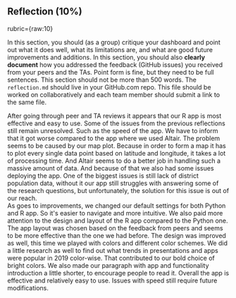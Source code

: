 ## Reflection (10%)
rubric={raw:10}

In this section, you should (as a group) critique your dashboard and point out what it does well, what its limitations are, and what are good future improvements and additions. 
In this section, you should also **clearly document** how you addressed the feedback (GitHub issues) you received from your peers and the TAs.
Point form is fine, but they need to be full sentences.
This section should not be more than 500 words.
The `reflection.md` should live in your GitHub.com repo.
This file should be worked on collaboratively and each team member should submit a link to the same file.


After going through peer and TA reviews it appears that our R app is most effective and easy to use. Some of the issues from the previous reflections still remain unresolved. Such as the speed of the app. We have to inform that it got worse compared to the app where we used Altair. The problem seems to be caused by our map plot. Because in order to form a map it has to plot every single data point based on latitude and longitude, it takes a lot of processing time. And Altair seems to do a better job in handling such a massive amount of data. And because of that we also had some issues deploying the app. One of the biggest issues is still lack of district population data, without it our app still struggles with answering some of the research questions, but unfortunately, the solution for this issue is out of our reach.  
As goes to improvements, we changed our default settings for both Python and R app. So it's easier to navigate and more intuitive. We also paid more attention to the design and layout of the R app compared to the Python one.  The app layout was chosen based on the feedback from peers and seems to be more effective than the one we had before. The design was improved as well, this time we played with colors and different color schemes. We did a little research as well to find out what trends in presentations and apps were popular in 2019 color-wise. That contributed to our bold choice of bright colors. We also made our paragraph with app and functionality introduction a little shorter, to encourage people to read it.
Overall the app is effective and relatively easy to use. Issues with speed still require future modifications.  
